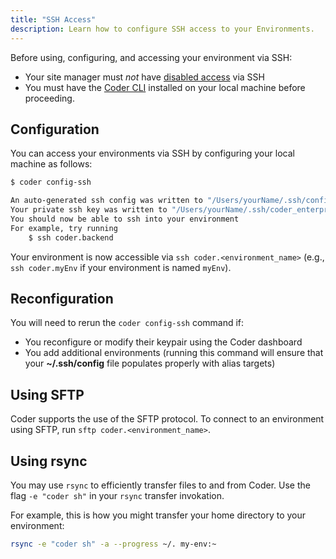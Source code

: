 ```yaml
---
title: "SSH Access"
description: Learn how to configure SSH access to your Environments.
---
```


Before using, configuring, and accessing your environment via SSH:

- Your site manager must *not* have [disabled
  access](../admin/environment-management/ssh-access.md) via SSH
- You must have the [Coder CLI](../cli/index.md) installed on your local
  machine before proceeding.

## Configuration

You can access your environments via SSH by configuring your local machine as
follows:

```bash
$ coder config-ssh

An auto-generated ssh config was written to "/Users/yourName/.ssh/config"
Your private ssh key was written to "/Users/yourName/.ssh/coder_enterprise"
You should now be able to ssh into your environment
For example, try running
    $ ssh coder.backend
```

Your environment is now accessible via `ssh coder.<environment_name>` (e.g.,
`ssh coder.myEnv` if your environment is named `myEnv`).

## Reconfiguration

You will need to rerun the `coder config-ssh` command if:

- You reconfigure or modify their keypair using the Coder dashboard
- You add additional environments (running this command will ensure that your
  **~/.ssh/config** file populates properly with alias targets)

## Using SFTP

Coder supports the use of the SFTP protocol. To connect to an
environment using SFTP, run `sftp coder.<environment_name>`.

## Using rsync

You may use `rsync` to efficiently transfer files to and from Coder. Use the
flag `-e "coder sh"` in your `rsync` transfer invokation.

For example, this is how you might transfer your home directory to your environment:

```bash
rsync -e "coder sh" -a --progress ~/. my-env:~
```
